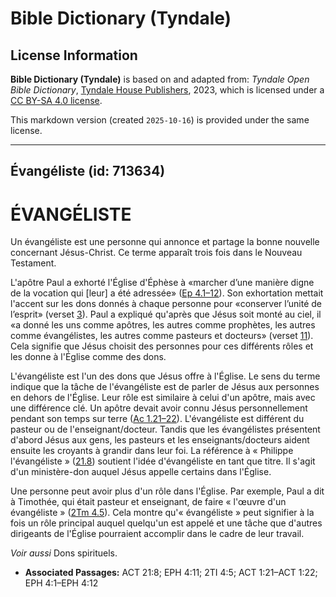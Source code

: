 # Bible Dictionary (Tyndale)

## License Information

**Bible Dictionary (Tyndale)** is based on and adapted from: _Tyndale Open Bible Dictionary_, [Tyndale House Publishers](https://tyndaleopenresources.com/), 2023, which is licensed under a [CC BY-SA 4.0 license](https://creativecommons.org/licenses/by-sa/4.0/legalcode.en).

This markdown version (created `2025-10-16`) is provided under the same license.



--------------------------------

## Évangéliste (id: 713634)

ÉVANGÉLISTE
===========

Un évangéliste est une personne qui annonce et partage la bonne nouvelle concernant Jésus\-Christ. Ce terme apparaît trois fois dans le Nouveau Testament.

L'apôtre Paul a exhorté l'Église d'Éphèse à «marcher d’une manière digne de la vocation qui \[leur] a été adressée» ([Ep 4\.1–12](https://ref.ly/Eph4:1-Eph4:12)). Son exhortation mettait l'accent sur les dons donnés à chaque personne pour «conserver l’unité de l’esprit» (verset [3](https://ref.ly/Eph4:3)). Paul a expliqué qu'après que Jésus soit monté au ciel, il «a donné les uns comme apôtres, les autres comme prophètes, les autres comme évangélistes, les autres comme pasteurs et docteurs» (verset [11](https://ref.ly/Eph4:11)). Cela signifie que Jésus choisit des personnes pour ces différents rôles et les donne à l'Église comme des dons.

L'évangéliste est l'un des dons que Jésus offre à l'Église. Le sens du terme indique que la tâche de l'évangéliste est de parler de Jésus aux personnes en dehors de l'Église. Leur rôle est similaire à celui d'un apôtre, mais avec une différence clé. Un apôtre devait avoir connu Jésus personnellement pendant son temps sur terre ([Ac 1\.21–22](https://ref.ly/Acts1:21-Acts1:22)). L'évangéliste est différent du pasteur ou de l'enseignant/docteur. Tandis que les évangélistes présentent d'abord Jésus aux gens, les pasteurs et les enseignants/docteurs aident ensuite les croyants à grandir dans leur foi. La référence à « Philippe l'évangéliste » ([21\.8](https://ref.ly/Acts21:8)) soutient l'idée d'évangéliste en tant que titre. Il s'agit d'un ministère\-don auquel Jésus appelle certains dans l'Église.

Une personne peut avoir plus d'un rôle dans l'Église. Par exemple, Paul a dit à Timothée, qui était pasteur et enseignant, de faire « l'œuvre d'un évangéliste » ([2Tm 4\.5](https://ref.ly/2Tim4:5)). Cela montre qu'« évangéliste » peut signifier à la fois un rôle principal auquel quelqu'un est appelé et une tâche que d'autres dirigeants de l'Église pourraient accomplir dans le cadre de leur travail.

*Voir aussi* Dons spirituels.

* **Associated Passages:** ACT 21:8; EPH 4:11; 2TI 4:5; ACT 1:21–ACT 1:22; EPH 4:1–EPH 4:12

